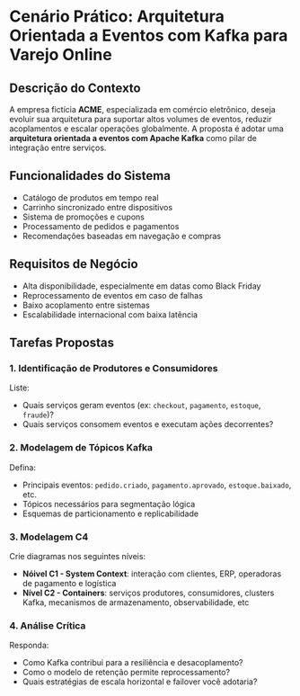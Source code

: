  # Cenário Prático: Arquitetura Orientada a Eventos com Kafka para Varejo Online

## Descrição do Contexto

A empresa fictícia **ACME**, especializada em comércio eletrônico, deseja evoluir sua arquitetura para suportar altos volumes de eventos, reduzir acoplamentos e escalar operações globalmente. A proposta é adotar uma **arquitetura orientada a eventos com Apache Kafka** como pilar de integração entre serviços.

## Funcionalidades do Sistema

* Catálogo de produtos em tempo real
* Carrinho sincronizado entre dispositivos
* Sistema de promoções e cupons
* Processamento de pedidos e pagamentos
* Recomendações baseadas em navegação e compras

## Requisitos de Negócio

* Alta disponibilidade, especialmente em datas como Black Friday
* Reprocessamento de eventos em caso de falhas
* Baixo acoplamento entre sistemas
* Escalabilidade internacional com baixa latência

## Tarefas Propostas

### 1. Identificação de Produtores e Consumidores

Liste:

* Quais serviços geram eventos (ex: `checkout`, `pagamento`, `estoque`, `fraude`)?
* Quais serviços consomem eventos e executam ações decorrentes?

### 2. Modelagem de Tópicos Kafka

Defina:

* Principais eventos: `pedido.criado`, `pagamento.aprovado`, `estoque.baixado`, etc.
* Tópicos necessários para segmentação lógica
* Esquemas de particionamento e replicabilidade

### 3. Modelagem C4

Crie diagramas nos seguintes níveis:

* **Nóivel C1 - System Context**: interação com clientes, ERP, operadoras de pagamento e logística
* **Nível C2 - Containers**: serviços produtores, consumidores, clusters Kafka, mecanismos de armazenamento, observabilidade, etc

### 4. Análise Crítica

Responda:

* Como Kafka contribui para a resiliência e desacoplamento?
* Como o modelo de retenção permite reprocessamento?
* Quais estratégias de escala horizontal e failover você adotaria?
